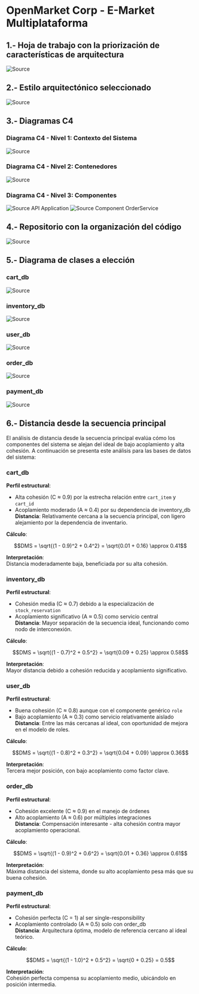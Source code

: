 # OpenMarket Corp - E-Market Multiplataforma

## 1.- Hoja de trabajo con la priorización de características de arquitectura
![Source](https://i.imgur.com/ODfr6Fs.png)
## 2.- Estilo arquitectónico seleccionado
![Source](https://i.imgur.com/QLYEHxh.png)
## 3.- Diagramas C4
### Diagrama C4 - Nivel 1: Contexto del Sistema

[//]: # (![Source]&#40;https://i.postimg.cc/6qqL9z5c/diagrama1-C4.png&#41;)
![Source](https://i.imgur.com/lSOpI6f.png)
### Diagrama C4 - Nivel 2: Contenedores

[//]: # (![Source]&#40;https://i.postimg.cc/wMr53J1p/diagrama2-C4.png&#41;)
![Source](https://i.imgur.com/tgdRmDS.png)
### Diagrama C4 - Nivel 3: Componentes

[//]: # (![Source]&#40;https://i.postimg.cc/Hxp9Ndqf/diagrama3-C4.png&#41;)
![Source](https://i.imgur.com/LldWwVH.png)
API Application
![Source](https://i.imgur.com/lO6KDs4.png)
Component OrderService
## 4.-  Repositorio con la organización del código
![Source](https://i.imgur.com/tTFKAdf.png)

## 5.-  Diagrama de clases a elección

### cart_db
![Source](https://i.imgur.com/F69ogPr.png)

### inventory_db
![Source](https://i.imgur.com/yjFgn3i.png)

### user_db
![Source](https://i.imgur.com/tI83gj5.png)

### order_db
![Source](https://i.imgur.com/BMqmFUd.png)

### payment_db
![Source](https://i.imgur.com/UCELWRk.png)


## 6.-  Distancia desde la secuencia principal

El análisis de distancia desde la secuencia principal evalúa cómo los componentes del sistema se alejan del ideal de bajo acoplamiento y alta cohesión. A continuación se presenta este análisis para las bases de datos del sistema:

### cart_db
**Perfil estructural**:  
- Alta cohesión (C ≈ 0.9) por la estrecha relación entre `cart_item` y `cart_id`  
- Acoplamiento moderado (A ≈ 0.4) por su dependencia de inventory_db  
**Distancia**: Relativamente cercana a la secuencia principal, con ligero alejamiento por la dependencia de inventario.

**Cálculo**: 
```math 
DMS = \sqrt{(1 - 0.9)^2 + 0.4^2} = \sqrt{0.01 + 0.16} \approx 0.41
```

**Interpretación**:  
Distancia moderadamente baja, beneficiada por su alta cohesión.

### inventory_db
**Perfil estructural**:  
- Cohesión media (C ≈ 0.7) debido a la especialización de `stock_reservation`  
- Acoplamiento significativo (A ≈ 0.5) como servicio central  
**Distancia**: Mayor separación de la secuencia ideal, funcionando como nodo de interconexión.

**Cálculo**: 
```math 
DMS = \sqrt{(1 - 0.7)^2 + 0.5^2} = \sqrt{0.09 + 0.25} \approx 0.58
```

**Interpretación**:  
Mayor distancia debido a cohesión reducida y acoplamiento significativo.

### user_db
**Perfil estructural**:  
- Buena cohesión (C ≈ 0.8) aunque con el componente genérico `role`  
- Bajo acoplamiento (A ≈ 0.3) como servicio relativamente aislado  
**Distancia**: Entre las más cercanas al ideal, con oportunidad de mejora en el modelo de roles.

**Cálculo**:  
```math
DMS = \sqrt{(1 - 0.8)^2 + 0.3^2} = \sqrt{0.04 + 0.09} \approx 0.36
```

**Interpretación**:  
Tercera mejor posición, con bajo acoplamiento como factor clave.

### order_db
**Perfil estructural**:  
- Cohesión excelente (C ≈ 0.9) en el manejo de órdenes  
- Alto acoplamiento (A ≈ 0.6) por múltiples integraciones  
**Distancia**: Compensación interesante - alta cohesión contra mayor acoplamiento operacional.

**Cálculo**:  
```math
DMS = \sqrt{(1 - 0.9)^2 + 0.6^2} = \sqrt{0.01 + 0.36} \approx 0.61
```
**Interpretación**:  
Máxima distancia del sistema, donde su alto acoplamiento pesa más que su buena cohesión.

### payment_db
**Perfil estructural**:  
- Cohesión perfecta (C = 1) al ser single-responsibility  
- Acoplamiento controlado (A ≈ 0.5) solo con order_db  
**Distancia**: Arquitectura óptima, modelo de referencia cercano al ideal teórico.

**Cálculo**: 
```math 
DMS = \sqrt{(1 - 1.0)^2 + 0.5^2} = \sqrt{0 + 0.25} = 0.5
```
**Interpretación**:  
Cohesión perfecta compensa su acoplamiento medio, ubicándolo en posición intermedia.

